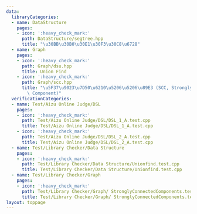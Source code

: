 ```yaml
---
data:
  libraryCategories:
  - name: DataStructure
    pages:
    - icon: ':heavy_check_mark:'
      path: DataStructure/segtree.hpp
      title: "\u30BB\u30B0\u30E1\u30F3\u30C8\u6728"
  - name: Graph
    pages:
    - icon: ':heavy_check_mark:'
      path: Graph/dsu.hpp
      title: Union Find
    - icon: ':heavy_check_mark:'
      path: Graph/scc.hpp
      title: "\u5F37\u9023\u7D50\u6210\u5206\u5206\u89E3 (SCC, Strongly Connected\
        \ Component)"
  verificationCategories:
  - name: Test/Aizu Online Judge/DSL
    pages:
    - icon: ':heavy_check_mark:'
      path: Test/Aizu Online Judge/DSL/DSL_1_A.test.cpp
      title: Test/Aizu Online Judge/DSL/DSL_1_A.test.cpp
    - icon: ':heavy_check_mark:'
      path: Test/Aizu Online Judge/DSL/DSL_2_A.test.cpp
      title: Test/Aizu Online Judge/DSL/DSL_2_A.test.cpp
  - name: Test/Library Checker/Data Structure
    pages:
    - icon: ':heavy_check_mark:'
      path: Test/Library Checker/Data Structure/Unionfind.test.cpp
      title: Test/Library Checker/Data Structure/Unionfind.test.cpp
  - name: Test/Library Checker/Graph
    pages:
    - icon: ':heavy_check_mark:'
      path: Test/Library Checker/Graph/ StronglyConnectedComponents.test.cpp
      title: Test/Library Checker/Graph/ StronglyConnectedComponents.test.cpp
layout: toppage
---
```


